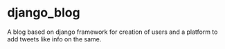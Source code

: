 # django_blog
A blog based on django framework for creation of users and a platform to add tweets like info on the same.
